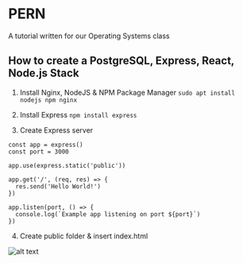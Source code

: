 # PERN
A tutorial written for our Operating Systems class
## How to create a PostgreSQL, Express, React, Node.js Stack 
1. Install Nginx, NodeJS & NPM Package Manager
`sudo apt install nodejs npm nginx`

2. Install Express
`npm install express`

3. Create Express server

```const express = require('express')
const app = express()
const port = 3000

app.use(express.static('public'))

app.get('/', (req, res) => {
  res.send('Hello World!')
})

app.listen(port, () => {
  console.log(`Example app listening on port ${port}`)
})
```

4. Create public folder & insert index.html

![alt text](https://github.com/sang-chu/pern-stack/raw/main/images/amogus.png "Our fully functioning NodeJS & Express server")
